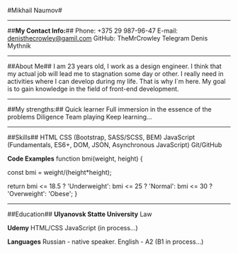 #Mikhail Naumov#
********* ********* ********* ********* ********* ********* 
##**My Contact Info:**##
Phone: +375 29 987-96-47
E-mail: denisthecrowley@gamil.com
GitHub: TheMrCrowley
Telegram Denis Mythnik
********* ********* ********* ********* ********* ********* 
 
##About Me##
I am 23 years old, I work as a design engineer. I think that my actual job will lead me to stagnation some day or other. I really need in activities where I can develop during my life. That is why I`m here. My goal is to gain knowledge in the field of front-end development.

********* ********* ********* ********* ********* ********* ********* 
##My strengths:##
Quick learner
Full immersion in the essence of the problems
Diligence
Team playing
Keep learning…
********* ********* ********* ********* ********* 
##Skills##
HTML
CSS (Bootstrap, SASS/SCSS, BEM)
JavaScript (Fundamentals, ES6+, DOM, JSON, Asynchronous JavaScript)
Git/GitHub
 

**Code Examples**
function bmi(weight, height) {

  const bmi = weight/(height*height);
  
  return bmi <= 18.5 ? 'Underweight': bmi <= 25 ? 'Normal': bmi <= 30 ? 'Overweight': 'Obese';
}

********* ********* ********* ********* ********* 
##Education##
**Ulyanovsk Statte University**
Law

**Udemy**
HTML/CSS
JavaScript (in process…)

**Languages**
Russian - native speaker.
English - A2 (B1 in process…)